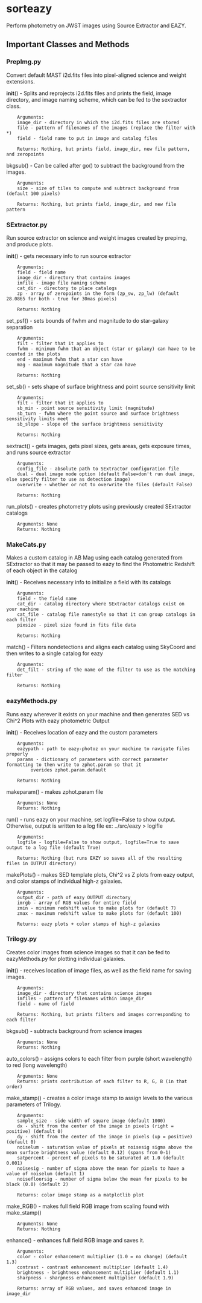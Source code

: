# sorteazy
Perform photometry on JWST images using Source Extractor and EAZY.

## Important Classes and Methods

### PrepImg.py

Convert default MAST i2d.fits files into pixel-aligned science and weight extensions.

__init__() - Splits and reprojects i2d.fits files and prints the field, image directory, and image naming scheme, which can be fed to the sextractor class.

		Arguments: 
		image_dir - directory in which the i2d.fits files are stored
		file - pattern of filenames of the images (replace the filter with *)        
		field - field name to put in image and catalog files

		Returns: Nothing, but prints field, image_dir, new file pattern, and zeropoints


bkgsub() - Can be called after go() to subtract the background from the images.

		Arguments: 
		size - size of tiles to compute and subtract background from (default 100 pixels)

		Returns: Nothing, but prints field, image_dir, and new file pattern


### SExtractor.py

Run source extractor on science and weight images created by prepimg, and produce plots.

__init__() - gets necessary info to run source extractor

		Arguments: 
		field - field name
		image_dir - directory that contains images
		imfile - image file naming scheme
		cat_dir - directory to place catalogs
		zp - array of zeropoints in the form (zp_sw, zp_lw) (default 28.0865 for both - true for 30mas pixels)

		Returns: Nothing

set_psf() - sets bounds of fwhm and magnitude to do star-galaxy separation

		Arguments: 
		filt - filter that it applies to
		fwhm - minimum fwhm that an object (star or galaxy) can have to be counted in the plots
		end - maximum fwhm that a star can have
		mag - maximum magnitude that a star can have

		Returns: Nothing

set_sb() - sets shape of surface brightness and point source sensitivity limit

		Arguments: 
		filt - filter that it applies to
		sb_min - point source sensitivity limit (magnitude)
		sb_turn - fwhm where the point source and surface brightness sensitivity limits meet
		sb_slope - slope of the surface brightness sensitivity

		Returns: Nothing

sextract() - gets images, gets pixel sizes, gets areas, gets exposure times, and runs source extractor

		Arguments: 
		config_file - absolute path to SExtractor configuration file
		dual - dual image mode option (default False=don't run dual image, else specify filter to use as detection image)
		overwrite - whether or not to overwrite the files (default False)

		Returns: Nothing

run_plots() - creates photometry plots using previously created SExtractor catalogs

		Arguments: None
		Returns: Nothing
           

### MakeCats.py

Makes a custom catalog in AB Mag using each catalog generated from SExtractor so that it may be passed to eazy to find the Photometric Redshift of each object in the catalog

__init__() - Receives necessary info to initialize a field with its catalogs
            
		Arguments:
		field - the field name
		cat_dir - catalog directory where SExtractor catalogs exist on your machine
		cat_file - catalog file namestyle so that it can group catalogs in each filter
		pixsize - pixel size found in fits file data

		Returns: Nothing

match() - Filters nondetections and aligns each catalog using SkyCoord and then writes to a single catalog for eazy

		Arguments:
		det_filt - string of the name of the filter to use as the matching filter

		Returns: Nothing


### eazyMethods.py

Runs eazy wherever it exists on your machine and then generates SED vs Chi^2 Plots with eazy photometric Output

__init__() - Receives location of eazy and the custom parameters 

		Arguments:
		eazypath - path to eazy-photoz on your machine to navigate files properly
		params - dictionary of parameters with correct parameter formatting to then write to zphot.param so that it  
		     overides zphot.param.default

		Returns: Nothing

makeparam() - makes zphot.param file 

		Arguments: None
		Returns: Nothing

run() - runs eazy on your machine, set logfile=False to show output. Otherwise, output is written to a log file 
        ex: ../src/eazy > logifle

		Arguments: 
		logfile - logfile=False to show output, logfile=True to save output to a log file (default True)

		Returns: Nothing (but runs EAZY so saves all of the resulting files in OUTPUT directory)

makePlots() - makes SED template plots, Chi^2 vs Z plots from eazy output, and color stamps of individual high-z galaxies. 

		Arguments:
		output_dir - path of eazy OUTPUT directory
		imrgb - array of RGB values for entire field
		zmin - minimum redshift value to make plots for (default 7)
		zmax - maximum redshift value to make plots for (default 100)

		Returns: eazy plots + color stamps of high-z galaxies


### Trilogy.py

Creates color images from science images so that it can be fed to eazyMethods.py for plotting individual galaxies.

__init__() - receives location of image files, as well as the field name for saving images.

		Arguments:
		image_dir - directory that contains science images
		imfiles - pattern of filenames within image_dir
		field - name of field

		Returns: Nothing, but prints filters and images corresponding to each filter

bkgsub() - subtracts background from science images

		Arguments: None
		Returns: Nothing

auto_colors() - assigns colors to each filter from purple (short wavelength) to red (long wavelength)

		Arguments: None
		Returns: prints contribution of each filter to R, G, B (in that order)

make_stamp() - creates a color image stamp to assign levels to the various parameters of Trilogy.

		Arguments:
		sample_size - side width of square image (default 1000)
		dx - shift from the center of the image in pixels (right = positive) (default 0)
		dy - shift from the center of the image in pixels (up = positive) (default 0)
		noiselum - saturation value of pixels at noisesig sigma above the mean surface brightness value (default 0.12) (spans from 0-1)
		satpercent - percent of pixels to be saturated at 1.0 (default 0.001)
		noisesig - number of sigma above the mean for pixels to have a value of noiselum (default 1)
		noisefloorsig - number of sigma below the mean for pixels to be black (0.0) (default 2)

		Returns: color image stamp as a matplotlib plot

make_RGB() - makes full field RGB image from scaling found with make_stamp()

		Arguments: None
		Returns: Nothing

enhance() - enhances full field RGB image and saves it.

		Arguments:
		color - color enhancement multiplier (1.0 = no change) (default 1.3)
		contrast - contrast enhancement multiplier (default 1.4)
		brightness - brightness enhancement multiplier (default 1.1)
		sharpness - sharpness enhancement multiplier (default 1.9)

		Returns: array of RGB values, and saves enhanced image in image_dir
		    

